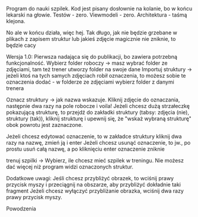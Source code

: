 Program do nauki szpilek.
Kod jest pisany dosłownie na kolanie, bo w końcu lekarski na głowie.
Testów - zero.
Viewmodeli - zero.
Architektura - taśmą klejona.

No ale w końcu działa, więc hej.
Tak długo, jak nie będzie grzebane w plikach z zapisem struktur lub jakieś zdjęcie magicznie nie zniknie, to będzie cacy

Wersja 1.0: Pierwsza nadająca się do publikacji, bo zawiera potrzebną funkcjonalność.
Wybierz folder roboczy -> masz wybrać folder ze zdjęciami, tam też trener utworzy folder na swoje dane
Importuj struktury -> jeżeli ktoś na tych samych zdjęciach robił oznaczenia, to możesz sobie te oznaczenia dodać - w folderze ze zdjęciami wybierz folder z danymi trenera

Oznacz struktury -> jak nazwa wskazuje. Kliknij zdjęcie do oznaczania, następnie dwa razy na pole robocze i voila!
Jeżeli chcesz dużą strzałeczkę pokazującą strukturę, to przejdź do zakładki struktury (tabsy: zdjęcia (nie), struktury (tak)), kliknij strukturę i upewnij się, że "wskaż wybraną strukturę" obok powrotu jest zaznaczone.

Jeżeli chcesz edytować oznaczenie, to w zakładce struktury kliknij dwa razy na nazwę, zmień ją i enter
Jeżeli chcesz usunąć oznaczenie, to jw., po prostu usuń całą nazwę, a po kliknięciu enter oznaczenie zniknie

trenuj szpilki -> Wybierz, ile chcesz mieć szpilek w treningu. Nie możesz dać więcej niż program widzi oznaczonych struktur.

Dodatkowe uwagi:
Jeśli chcesz przybliżyć obrazek, to wciśnij prawy przycisk myszy i przeciągnij na obszarze, aby przybliżyć dokładnie taki fragment
Jeżeli chcesz wyłączyć przybliżanie obrazka, wciśnij dwa razy prawy przycisk myszy.

Powodzenia